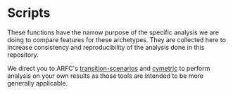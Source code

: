 # Scripts

These functions have the narrow purpose of the specific analysis we are doing
to compare features for these archetypes. They are collected here to increase
consistency and reproducibility of the analysis done in this repository.

We direct you to ARFC's
[transition-scenarios](https://github.com/arfc/transition-scenarios) and
[cymetric](https://github.com/cyclus/cymetric) to perform analysis on your own
results as those tools are intended to be more generally applicable.